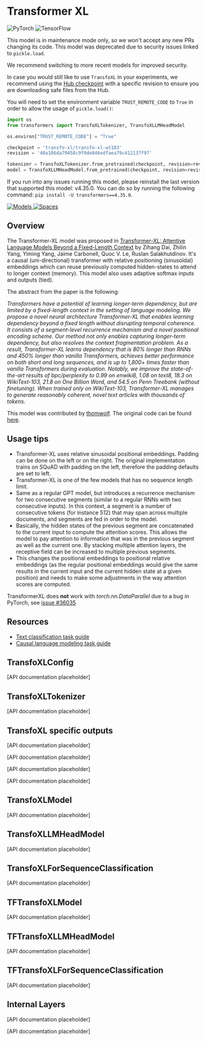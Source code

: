 <!--Copyright 2020 The HuggingFace Team. All rights reserved.

Licensed under the Apache License, Version 2.0 (the "License"); you may not use this file except in compliance with
the License. You may obtain a copy of the License at

http://www.apache.org/licenses/LICENSE-2.0

Unless required by applicable law or agreed to in writing, software distributed under the License is distributed on
an "AS IS" BASIS, WITHOUT WARRANTIES OR CONDITIONS OF ANY KIND, either express or implied. See the License for the
specific language governing permissions and limitations under the License.

⚠️ Note that this file is in Markdown but contain specific syntax for our doc-builder (similar to MDX) that may not be
rendered properly in your Markdown viewer.

-->

# Transformer XL

<div class="flex flex-wrap space-x-1">
<img alt="PyTorch" src="https://img.shields.io/badge/PyTorch-DE3412?style=flat&logo=pytorch&logoColor=white">
<img alt="TensorFlow" src="https://img.shields.io/badge/TensorFlow-FF6F00?style=flat&logo=tensorflow&logoColor=white">
</div>

<Tip warning={true}>

This model is in maintenance mode only, so we won't accept any new PRs changing its code. This model was deprecated due to security issues linked to `pickle.load`.

We recommend switching to more recent models for improved security.

In case you would still like to use `TransfoXL` in your experiments, we recommend using the [Hub checkpoint](https://huggingface.co/transfo-xl/transfo-xl-wt103) with a specific revision to ensure you are downloading safe files from the Hub.

You will need to set the environment variable `TRUST_REMOTE_CODE` to `True` in order to allow the
usage of `pickle.load()`:

```python
import os
from transformers import TransfoXLTokenizer, TransfoXLLMHeadModel

os.environ["TRUST_REMOTE_CODE"] = "True"

checkpoint = 'transfo-xl/transfo-xl-wt103'
revision = '40a186da79458c9f9de846edfaea79c412137f97'

tokenizer = TransfoXLTokenizer.from_pretrained(checkpoint, revision=revision)
model = TransfoXLLMHeadModel.from_pretrained(checkpoint, revision=revision)
```

If you run into any issues running this model, please reinstall the last version that supported this model: v4.35.0.
You can do so by running the following command: `pip install -U transformers==4.35.0`.

</Tip>

<div class="flex flex-wrap space-x-1">
<a href="https://huggingface.co/models?filter=transfo-xl">
<img alt="Models" src="https://img.shields.io/badge/All_model_pages-transfo--xl-blueviolet">
</a>
<a href="https://huggingface.co/spaces/docs-demos/transfo-xl-wt103">
<img alt="Spaces" src="https://img.shields.io/badge/%F0%9F%A4%97%20Hugging%20Face-Spaces-blue">
</a>
</div>

## Overview

The Transformer-XL model was proposed in [Transformer-XL: Attentive Language Models Beyond a Fixed-Length Context](https://arxiv.org/abs/1901.02860) by Zihang Dai, Zhilin Yang, Yiming Yang, Jaime Carbonell, Quoc V. Le, Ruslan
Salakhutdinov. It's a causal (uni-directional) transformer with relative positioning (sinusoïdal) embeddings which can
reuse previously computed hidden-states to attend to longer context (memory). This model also uses adaptive softmax
inputs and outputs (tied).

The abstract from the paper is the following:

*Transformers have a potential of learning longer-term dependency, but are limited by a fixed-length context in the
setting of language modeling. We propose a novel neural architecture Transformer-XL that enables learning dependency
beyond a fixed length without disrupting temporal coherence. It consists of a segment-level recurrence mechanism and a
novel positional encoding scheme. Our method not only enables capturing longer-term dependency, but also resolves the
context fragmentation problem. As a result, Transformer-XL learns dependency that is 80% longer than RNNs and 450%
longer than vanilla Transformers, achieves better performance on both short and long sequences, and is up to 1,800+
times faster than vanilla Transformers during evaluation. Notably, we improve the state-of-the-art results of
bpc/perplexity to 0.99 on enwiki8, 1.08 on text8, 18.3 on WikiText-103, 21.8 on One Billion Word, and 54.5 on Penn
Treebank (without finetuning). When trained only on WikiText-103, Transformer-XL manages to generate reasonably
coherent, novel text articles with thousands of tokens.*

This model was contributed by [thomwolf](https://huggingface.co/thomwolf). The original code can be found [here](https://github.com/kimiyoung/transformer-xl).

## Usage tips

- Transformer-XL uses relative sinusoidal positional embeddings. Padding can be done on the left or on the right. The
  original implementation trains on SQuAD with padding on the left, therefore the padding defaults are set to left.
- Transformer-XL is one of the few models that has no sequence length limit.
- Same as a regular GPT model, but introduces a recurrence mechanism for two consecutive segments (similar to a regular RNNs with two consecutive inputs). In this context, a segment is a number of consecutive tokens (for instance 512) that may span across multiple documents, and segments are fed in order to the model.
- Basically, the hidden states of the previous segment are concatenated to the current input to compute the attention scores. This allows the model to pay attention to information that was in the previous segment as well as the current one. By stacking multiple attention layers, the receptive field can be increased to multiple previous segments.
- This changes the positional embeddings to positional relative embeddings (as the regular positional embeddings would give the same results in the current input and the current hidden state at a given position) and needs to make some adjustments in the way attention scores are computed.


<Tip warning={true}>

TransformerXL does **not** work with *torch.nn.DataParallel* due to a bug in PyTorch, see [issue #36035](https://github.com/pytorch/pytorch/issues/36035)

</Tip>

## Resources

- [Text classification task guide](../tasks/sequence_classification)
- [Causal language modeling task guide](../tasks/language_modeling)

## TransfoXLConfig

[API documentation placeholder]

## TransfoXLTokenizer

[API documentation placeholder]

## TransfoXL specific outputs

[API documentation placeholder]

[API documentation placeholder]

[API documentation placeholder]

[API documentation placeholder]

<frameworkcontent>
<pt>

## TransfoXLModel

[API documentation placeholder]

## TransfoXLLMHeadModel

[API documentation placeholder]

## TransfoXLForSequenceClassification

[API documentation placeholder]

</pt>
<tf>

## TFTransfoXLModel

[API documentation placeholder]

## TFTransfoXLLMHeadModel

[API documentation placeholder]

## TFTransfoXLForSequenceClassification

[API documentation placeholder]

</tf>
</frameworkcontent>

## Internal Layers

[API documentation placeholder]

[API documentation placeholder]